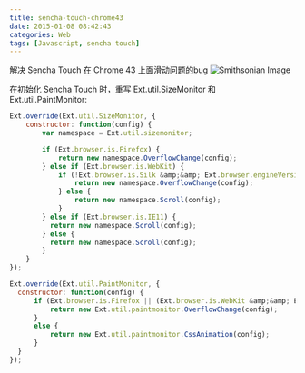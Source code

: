```yaml
---
title: sencha-touch-chrome43
date: 2015-01-08 08:42:43
categories: Web
tags: [Javascript, sencha touch]
---
```

解决 Sencha Touch 在 Chrome 43 上面滑动问题的bug
![Smithsonian Image](/images/Screen-Shot-2015-04-28-at-9.10.36-AM.png)

<!--more-->

在初始化 Sencha Touch 时，重写 Ext.util.SizeMonitor 和 Ext.util.PaintMonitor:
``` javascript
Ext.override(Ext.util.SizeMonitor, {
    constructor: function(config) {
        var namespace = Ext.util.sizemonitor;

        if (Ext.browser.is.Firefox) {
            return new namespace.OverflowChange(config);
        } else if (Ext.browser.is.WebKit) {
            if (!Ext.browser.is.Silk &amp;&amp; Ext.browser.engineVersion.gtEq('535') &amp;&amp; !Ext.browser.engineVersion.ltEq('537.36')) {
                return new namespace.OverflowChange(config);
            } else {
                return new namespace.Scroll(config);
            }
        } else if (Ext.browser.is.IE11) {
          return new namespace.Scroll(config);
        } else {
          return new namespace.Scroll(config);
        }
    }
});
```
``` javascript
Ext.override(Ext.util.PaintMonitor, {
  constructor: function(config) {
      if (Ext.browser.is.Firefox || (Ext.browser.is.WebKit &amp;&amp; Ext.browser.engineVersion.gtEq('536') &amp;&amp; !Ext.browser.engineVersion.ltEq('537.36') &amp;&amp; !Ext.os.is.Blackberry)) {
          return new Ext.util.paintmonitor.OverflowChange(config);
      }
      else {
          return new Ext.util.paintmonitor.CssAnimation(config);
      }
  }
});
```
